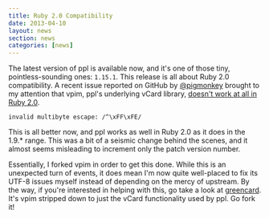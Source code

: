 ```yaml
---
title: Ruby 2.0 Compatibility
date: 2013-04-10
layout: news
section: news
categories: [news]
---
```


The latest version of ppl is available now, and it's one of those tiny,
pointless-sounding ones: `1.15.1`. This release is all about Ruby 2.0
compatibility.  A recent issue reported on GitHub by
[@pigmonkey](https://github.com/pigmonkey) brought to my attention that vpim,
ppl's underlying vCard library, [doesn't work at all in Ruby
2.0](https://github.com/henrycatalinismith/ppl/issues/19).

    invalid multibyte escape: /^\xFF\xFE/

This is all better now, and ppl works as well in Ruby 2.0 as it does in the
1.9.\* range. This was a bit of a seismic change behind the scenes, and it
almost seems misleading to increment only the patch version number.

Essentially, I forked vpim in order to get this done. While this is an
unexpected turn of events, it does mean I'm now quite well-placed to fix its
UTF-8 issues myself instead of depending on the mercy of upstream. By the way,
if you're interested in helping with this, go take a look at
[greencard](https://github.com/henrycatalinismith/greencard). It's vpim stripped down to just
the vCard functionality used by ppl. Go fork it!

